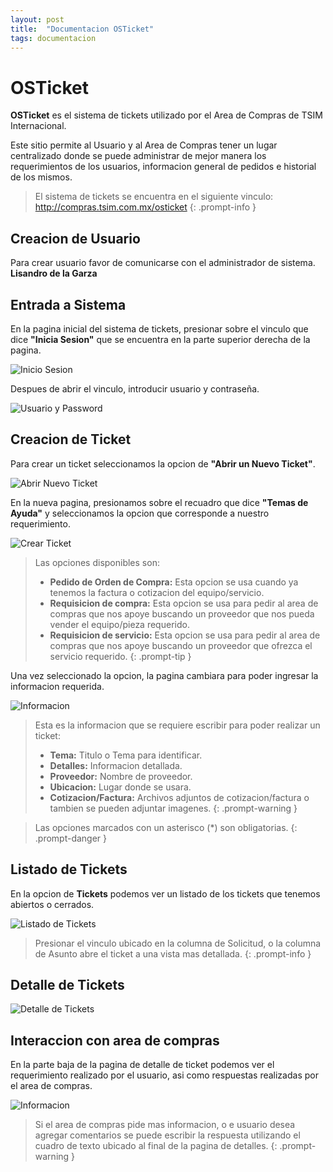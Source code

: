 ```yaml
---
layout: post
title:  "Documentacion OSTicket"
tags: documentacion
---
```

# OSTicket
**OSTicket** es el sistema de tickets utilizado por el Area de Compras de TSIM Internacional. 

Este sitio permite al Usuario y al Area de Compras tener un lugar centralizado donde se puede administrar de mejor manera los requerimientos de los usuarios, informacion general de pedidos e historial de los mismos.

> El sistema de tickets se encuentra en el siguiente vinculo:\
> <http://compras.tsim.com.mx/osticket>
{: .prompt-info }


## Creacion de Usuario
Para crear usuario favor de comunicarse con el administrador de sistema.\
**Lisandro de la Garza**

## Entrada a Sistema
En la pagina inicial del sistema de tickets, presionar sobre el vinculo que dice **"Inicia Sesion"** que se encuentra en la parte superior derecha de la pagina.

![Inicio Sesion](https://memos.tsim.com.mx/file/attachments/56h9Ssd6UYLnYKTVifzbpv/swappy-20251015_091704.png)

Despues de abrir el vinculo, introducir usuario y contraseña.

![Usuario y Password](https://memos.tsim.com.mx/file/attachments/dpRQam524SmMFYD5jAprWe/swappy-20251015_091959.png)


## Creacion de Ticket
Para crear un ticket seleccionamos la opcion de **"Abrir un Nuevo Ticket"**.

![Abrir Nuevo Ticket](https://memos.tsim.com.mx/file/attachments/AJnm99xYKdDnGg2JLDj7AQ/swappy-20251015_092131.png)

En la nueva pagina, presionamos sobre el recuadro que dice **"Temas de Ayuda"** y seleccionamos la opcion que corresponde a nuestro requerimiento. 

![Crear Ticket](https://memos.tsim.com.mx/file/attachments/FC2hXvEsJrUkisSJvFDjDk/swappy-20251015_092231.png)

> Las opciones disponibles son:
> * **Pedido de Orden de Compra:** Esta opcion se usa cuando ya tenemos la factura o cotizacion del equipo/servicio.
> * **Requisicion de compra:** Esta opcion se usa para pedir al area de compras que nos apoye buscando un proveedor que nos pueda vender el equipo/pieza requerido.
> * **Requisicion de servicio:** Esta opcion se usa para pedir al area de compras que nos apoye buscando un proveedor que ofrezca el servicio requerido. 
{: .prompt-tip }

Una vez seleccionado la opcion, la pagina cambiara para poder ingresar la informacion requerida.

![Informacion](https://memos.tsim.com.mx/file/attachments/J4q7QaakCiQM9qdwTnn46d/swappy-20251015_154615.png)

> Esta es la informacion que se requiere escribir para poder realizar un ticket:
> * **Tema:** Titulo o Tema para identificar.
> * **Detalles:** Informacion detallada.
> * **Proveedor:** Nombre de proveedor.
> * **Ubicacion:** Lugar donde se usara.
> * **Cotizacion/Factura:** Archivos adjuntos de cotizacion/factura o tambien se pueden adjuntar imagenes.
{: .prompt-warning }

> Las opciones marcados con un asterisco (*) son obligatorias.
{: .prompt-danger }

## Listado de Tickets
En la opcion de **Tickets** podemos ver un listado de los tickets que tenemos abiertos o cerrados.

![Listado de Tickets](https://memos.tsim.com.mx/file/attachments/C7xVgZzVy6jZM6abzMdLvP/251016_11h25m25s_screenshot.png)

> Presionar el vinculo ubicado en la columna de Solicitud, o la columna de Asunto abre el ticket a una vista mas detallada.
{: .prompt-info }
## Detalle de Tickets

![Detalle de Tickets](https://memos.tsim.com.mx/file/attachments/JKn4ifZ4yCiCZihzP6Xvzz/251016_11h26m37s_screenshot.png)

## Interaccion con area de compras
En la parte baja de la pagina de detalle de ticket podemos ver el requerimiento realizado por el usuario, asi como respuestas realizadas por el area de compras.

![Informacion](https://memos.tsim.com.mx/file/attachments/PiCZPsoN8vTNouvMmXQroS/251016_11h31m30s_screenshot.png)

> Si el area de compras pide mas informacion, o e usuario desea agregar comentarios se puede escribir la respuesta utilizando el cuadro de texto ubicado al final de la pagina de detalles.
{: .prompt-warning }